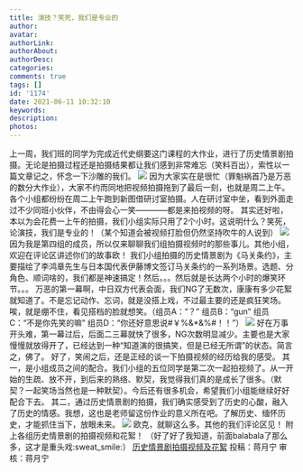 ```yaml
---
title: 演技？笑死，我们是专业的
author: 
avatar: 
authorLink: 
authorAbout: 
authorDesc: 
categories: 
comments: true
tags: []
id: '1174'
date: 2021-06-11 10:32:10
keywords:
description:
photos:
---
```


上一周，我们班的同学为完成近代史纲要这门课程的大作业，进行了历史情景剧拍摄。无论是拍摄过程还是拍摄结果都让我们感到非常难忘（笑料百出），索性以一篇文章记之，怀念一下沙雕的我们。 ![](https://www.aiupc.xyz/wp-content/uploads/2021/06/20210611_102059-300x207.jpg) 因为大家实在是很忙（罪魁祸首乃是万恶的数分大作业），大家不约而同地把视频拍摄拖到了最后一刻，也就是周二上午。各个小组都纷纷在周二上午跑到新图借研讨室拍摄。人在研讨室中坐，看到外面走过不少同班小伙伴，不由得会心一笑————都是来拍视频的呀。 其实还好啦，本以为会花费一上午的拍摄，我们小组实际只用了2个小时。这说明什么？笑死，论演技，我们是专业的！（某个知道会被视频打脸但仍然坚持吹牛的人说到） ![](https://www.aiupc.xyz/wp-content/uploads/2021/06/3f6540c3b5d40c63.gif) 因为我是第四组的成员，所以仅来聊聊我们组拍摄视频时的那些事儿。其他小组，欢迎在评论区讲述你们的故事欧！ 我们小组拍摄的历史情景剧为《马关条约》，主要描绘了李鸿章先生与日本国代表伊藤博文签订马关条约的一系列场景。选题、分角色、顺词啥的，我们都是神速搞定！然后。。。然后就是长达两个小时的爆笑环节。。。 万恶的第一幕啊，中日双方代表会面，我们NG了无数次，康康有多少花絮就知道了。不是忘记动作、忘词，就是没搭上戏，不过最主要的还是疯狂笑场。唉，就是绷不住，看见搭档的脸就想笑。（组员A：“？” 组员B：“gun” 组员C：“不是你先笑的嘛” 组员D：“你还好意思说#￥%&\*&%#！！”） ![](https://www.aiupc.xyz/wp-content/uploads/2021/06/34e1ca4432115924-216x300.jpg) 好在万事开头难，第一幕过后，后面二三幕就快了很多，NG次数明显减少。主要也是大家慢慢就放得开了，已经达到一种“知道演的很搞笑，但是已经无所谓”的状态。简言之，佛了。 好了，笑闹之后，还是正经的谈一下拍摄视频的经历给我的感受。 其一，是小组成员之间的配合。我们小组的五位同学是第二次一起拍视频了。从一开始的生疏、放不开，到后来的熟络、默契，我觉得我们真的是成长了很多。（默契？一起笑场当然也是一种默契）。今后还有很多机会，希望我们小组能继续好好配合下去。 其二，通过历史情景剧的拍摄，我们确实感受到了历史的心酸，融入了历史的情感。我想，这也是老师留这份作业的意义所在吧。了解历史、缅怀历史，才能抓住当下，放眼未来。 ![](https://www.aiupc.xyz/wp-content/uploads/2021/06/3f0a76c108f0aef9.jpg) 欧克，就聊这么多。其他的我们评论区见！ 附上各组历史情景剧的拍摄视频和花絮！ （好了好了我知道，前面balabala了那么多，这才是重头戏:sweat\_smile:） [历史情景剧拍摄视频及花絮](https://user.qzone.qq.com/1142894827/photo/V507jf3t18xdRC0fkzoQ3CO8Fa4a5BUG/ "历史情景剧拍摄视频及花絮") 投稿：蒋月宁 审核：蒋月宁